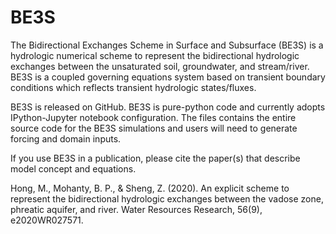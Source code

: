 # BE3S
The Bidirectional Exchanges Scheme in Surface and Subsurface (BE3S) is a hydrologic numerical scheme to represent the bidirectional hydrologic exchanges between the unsaturated soil, groundwater, and stream/river. BE3S is a coupled governing equations system based on transient boundary conditions which reflects transient hydrologic states/fluxes.

BE3S is released on GitHub. BE3S is pure-python code and currently adopts IPython-Jupyter notebook configuration. 
The files contains the entire source code for the BE3S simulations and users will need to generate forcing and domain inputs.

If you use BE3S in a publication, please cite the paper(s) that describe model concept and equations. 

Hong, M., Mohanty, B. P., & Sheng, Z. (2020). An explicit scheme to represent the bidirectional hydrologic exchanges between the vadose zone, phreatic aquifer, and river. Water Resources Research, 56(9), e2020WR027571.
